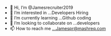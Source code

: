 - 👋 Hi, I’m @Jamesrecruiter2019
- 👀 I’m interested in ...Developers Hiring 
- 🌱 I’m currently learning ...Github coding
- 💞️ I’m looking to collaborate on ...developers
- 📫 How to reach me ...Jamespr@mashreq.com

<!---
Jamesrecruiter2019/Jamesrecruiter2019 is a ✨ special ✨ repository because its `README.md` (this file) appears on your GitHub profile.
You can click the Preview link to take a look at your changes.
--->
